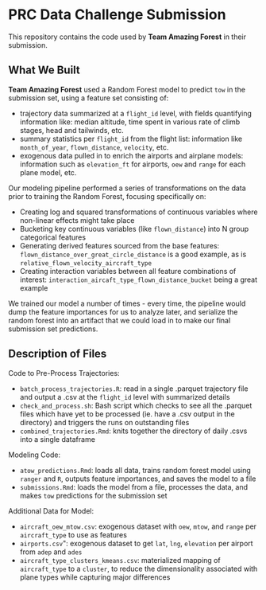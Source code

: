 # PRC Data Challenge Submission

This repository contains the code used by **Team Amazing Forest** in their submission.

## What We Built

**Team Amazing Forest** used a Random Forest model to predict `tow` in the submission set, using a feature set consisting of:

- trajectory data summarized at a `flight_id` level, with fields quantifying information like: median altitude, time spent in various rate of climb stages, head and tailwinds, etc.
- summary statistics per `flight_id` from the flight list: information like `month_of_year`, `flown_distance`, `velocity`, etc.
- exogenous data pulled in to enrich the airports and airplane models: information such as `elevation_ft` for airports, `oew` and `range` for each plane model, etc.

Our modeling pipeline performed a series of transformations on the data prior to training the Random Forest, focusing specifically on:

- Creating log and squared transformations of continuous variables where non-linear effects might take place
- Bucketing key continuous variables (like `flown_distance`) into N group categorical features
- Generating derived features sourced from the base features: `flown_distance_over_great_circle_distance` is a good example, as is `relative_flown_velocity_aircraft_type`
- Creating interaction variables between all feature combinations of interest: `interaction_aircaft_type_flown_distance_bucket` being a great example

We trained our model a number of times - every time, the pipeline would dump the feature importances for us to analyze later, and serialize the random forest into an artifact that we could load in to make our final submission set predictions.

## Description of Files

Code to Pre-Process Trajectories:

- `batch_process_trajectories.R`: read in a single .parquet trajectory file and output a .csv at the `flight_id` level with summarized details
- `check_and_process.sh`: Bash script which checks to see all the .parquet files which have yet to be processed (ie. have a .csv output in the directory) and triggers the runs on outstanding files
- `combined_trajectories.Rmd`: knits together the directory of daily .csvs into a single dataframe

Modeling Code:

- `atow_predictions.Rmd`: loads all data, trains random forest model using `ranger` and `R`, outputs feature importances, and saves the model to a file
- `submissions.Rmd`: loads the model from a file, processes the data, and makes `tow` predictions for the submission set

Additional Data for Model:

- `aircraft_oew_mtow.csv`: exogenous dataset with `oew`, `mtow`, and `range` per `aircraft_type` to use as features
- `airports.csv`": exogenous dataset to get `lat`, `lng`, `elevation` per airport from `adep` and `ades`
- `aircraft_type_clusters_kmeans.csv`: materialized mapping of `aircraft_type` to a `cluster`, to reduce the dimensionality associated with plane types while capturing major differences

